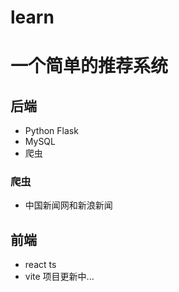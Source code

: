 # learn
# 一个简单的推荐系统
## 后端
- Python Flask
- MySQL
- 爬虫
### 爬虫
- 中国新闻网和新浪新闻
## 前端
- react ts
- vite
 项目更新中...